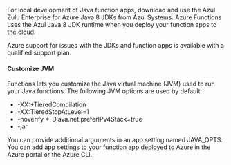 For local development of Java function apps, download and use the Azul Zulu Enterprise for Azure Java 8 JDKs from Azul Systems. Azure Functions uses the Azul Java 8 JDK runtime when you deploy your function apps to the cloud.

Azure support for issues with the JDKs and function apps is available with a qualified support plan.

#### Customize JVM
Functions lets you customize the Java virtual machine (JVM) used to run your Java functions. The following JVM options are used by default:

* -XX:+TieredCompilation
* -XX:TieredStopAtLevel=1
* -noverify
*-Djava.net.preferIPv4Stack=true
* -jar

You can provide additional arguments in an app setting named JAVA_OPTS. You can add app settings to your function app deployed to Azure in the Azure portal or the Azure CLI.